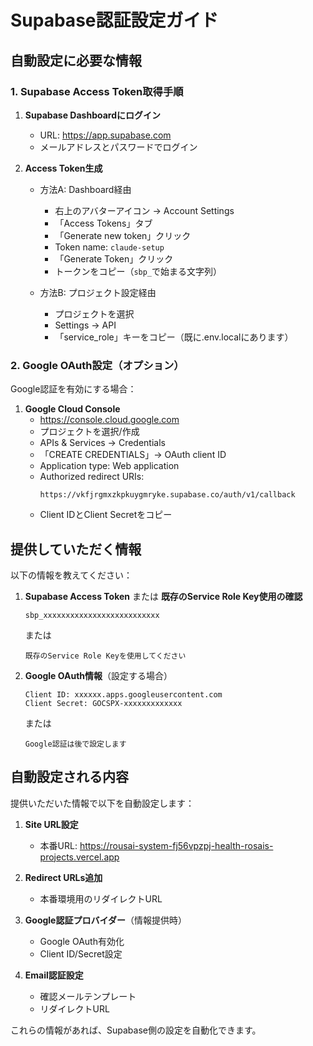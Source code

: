 # Supabase認証設定ガイド

## 自動設定に必要な情報

### 1. Supabase Access Token取得手順

1. **Supabase Dashboardにログイン**
   - URL: https://app.supabase.com
   - メールアドレスとパスワードでログイン

2. **Access Token生成**
   - 方法A: Dashboard経由
     - 右上のアバターアイコン → Account Settings
     - 「Access Tokens」タブ
     - 「Generate new token」クリック
     - Token name: `claude-setup`
     - 「Generate Token」クリック
     - トークンをコピー（`sbp_`で始まる文字列）

   - 方法B: プロジェクト設定経由  
     - プロジェクトを選択
     - Settings → API
     - 「service_role」キーをコピー（既に.env.localにあります）

### 2. Google OAuth設定（オプション）

Google認証を有効にする場合：

1. **Google Cloud Console**
   - https://console.cloud.google.com
   - プロジェクトを選択/作成
   - APIs & Services → Credentials
   - 「CREATE CREDENTIALS」→ OAuth client ID
   - Application type: Web application
   - Authorized redirect URIs:
     ```
     https://vkfjrgmxzkpkuygmryke.supabase.co/auth/v1/callback
     ```
   - Client IDとClient Secretをコピー

## 提供していただく情報

以下の情報を教えてください：

1. **Supabase Access Token** または **既存のService Role Key使用の確認**
   ```
   sbp_xxxxxxxxxxxxxxxxxxxxxxxxxx
   ```
   または
   ```
   既存のService Role Keyを使用してください
   ```

2. **Google OAuth情報**（設定する場合）
   ```
   Client ID: xxxxxx.apps.googleusercontent.com
   Client Secret: GOCSPX-xxxxxxxxxxxxx
   ```
   または
   ```
   Google認証は後で設定します
   ```

## 自動設定される内容

提供いただいた情報で以下を自動設定します：

1. **Site URL設定**
   - 本番URL: https://rousai-system-fj56vpzpj-health-rosais-projects.vercel.app

2. **Redirect URLs追加**
   - 本番環境用のリダイレクトURL

3. **Google認証プロバイダー**（情報提供時）
   - Google OAuth有効化
   - Client ID/Secret設定

4. **Email認証設定**
   - 確認メールテンプレート
   - リダイレクトURL

これらの情報があれば、Supabase側の設定を自動化できます。